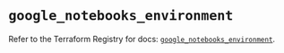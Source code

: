 # `google_notebooks_environment`

Refer to the Terraform Registry for docs: [`google_notebooks_environment`](https://registry.terraform.io/providers/hashicorp/google-beta/6.1.0/docs/resources/google_notebooks_environment).
